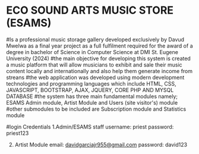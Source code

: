 # ECO SOUND ARTS MUSIC STORE (ESAMS) 
#Is a professional music storage gallery developed exclusively by Davud Mwelwa as a final year project as a full fulfilment required for the award of a degree in bachelor of Science in Computer Science at DMI St. Eugene University (2024)
#the main objective for developing this system is created a music platform that will allow musicians to exhibit and sale their music content locally and internationally and also help them generate income from streans 
#the web application was developed using modern development technologies and programming languages which include HTML, CSS, JAVASCRIPT, BOOTSTRAP, AJAX, JQUERY, CORE PHP AND MYSQL DATABASE
#the system has three main fundamental modules namely; ESAMS Admin module, Artist Module and Users (site visitor's) module
#other submodules to be included are Subscription module and Statistics module

#login Credentials
  1.Admin/ESAMS staff
  username: priest
  password: priest123

  2. Artist Module
     email: davidgarciajr955@gmail.com
     password: david123
